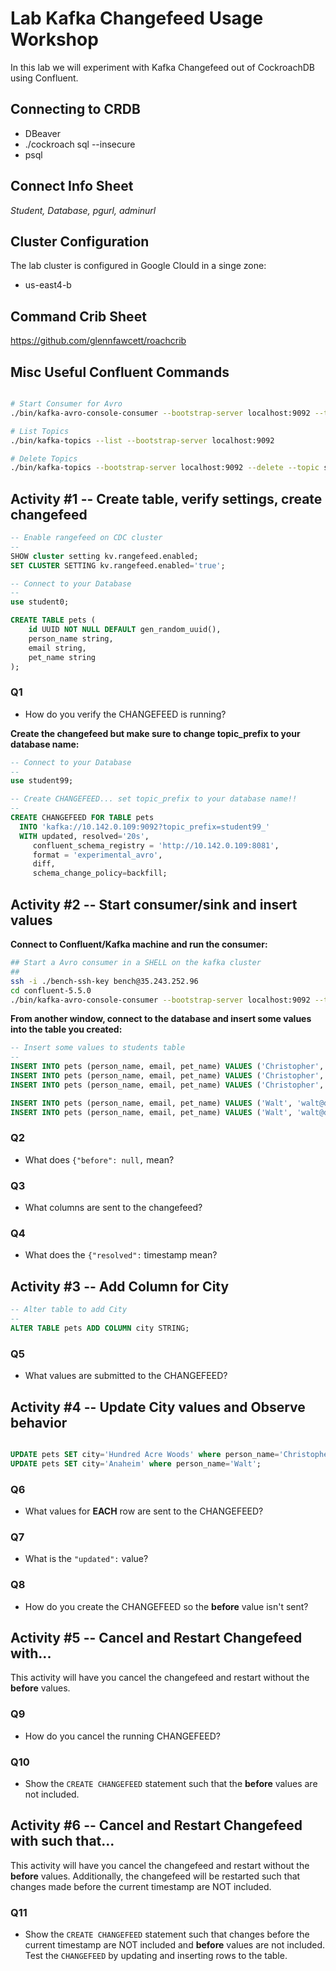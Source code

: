 # Lab Kafka Changefeed Usage Workshop

In this lab we will experiment with Kafka Changefeed out of CockroachDB using Confluent.


## Connecting to CRDB

* DBeaver
* ./cockroach sql --insecure
* psql

## Connect Info Sheet

*Student, Database, pgurl, adminurl*


## Cluster Configuration
The lab cluster is configured in Google Clould in a singe zone:

* us-east4-b


## Command Crib Sheet

https://github.com/glennfawcett/roachcrib


## Misc Useful Confluent Commands

```bash

# Start Consumer for Avro
./bin/kafka-avro-console-consumer --bootstrap-server localhost:9092 --topic student99_pets

# List Topics
./bin/kafka-topics --list --bootstrap-server localhost:9092

# Delete Topics
./bin/kafka-topics --bootstrap-server localhost:9092 --delete --topic student99_pets

```

## Activity #1 -- Create table, verify settings, create changefeed

```sql
-- Enable rangefeed on CDC cluster
--
SHOW cluster setting kv.rangefeed.enabled;
SET CLUSTER SETTING kv.rangefeed.enabled='true';

-- Connect to your Database
--
use student0;

CREATE TABLE pets (
    id UUID NOT NULL DEFAULT gen_random_uuid(),
    person_name string,
    email string,
    pet_name string 
);
```

### Q1
* How do you verify the CHANGEFEED is running?

**Create the changefeed but make sure to change topic_prefix to your database name:**
```sql
-- Connect to your Database
--
use student99;

-- Create CHANGEFEED... set topic_prefix to your database name!!
--
CREATE CHANGEFEED FOR TABLE pets
  INTO 'kafka://10.142.0.109:9092?topic_prefix=student99_'
  WITH updated, resolved='20s',
     confluent_schema_registry = 'http://10.142.0.109:8081',
     format = 'experimental_avro',
     diff,
     schema_change_policy=backfill;
```


## Activity #2 -- Start consumer/sink and insert values

**Connect to Confluent/Kafka machine and run the consumer:**
```bash
## Start a Avro consumer in a SHELL on the kafka cluster
##
ssh -i ./bench-ssh-key bench@35.243.252.96
cd confluent-5.5.0
./bin/kafka-avro-console-consumer --bootstrap-server localhost:9092 --topic student99_pets
```

**From another window, connect to the database and insert some values into the table you created:**
```sql
-- Insert some values to students table
--
INSERT INTO pets (person_name, email, pet_name) VALUES ('Christopher', 'crobin@100acrewoods.com', 'Pooh');	
INSERT INTO pets (person_name, email, pet_name) VALUES ('Christopher', 'crobin@100acrewoods.com', 'Tigger');	
INSERT INTO pets (person_name, email, pet_name) VALUES ('Christopher', 'crobin@100acrewoods.com', 'Piglet');	

INSERT INTO pets (person_name, email, pet_name) VALUES ('Walt', 'walt@disney.com', 'Mickey');	
INSERT INTO pets (person_name, email, pet_name) VALUES ('Walt', 'walt@disney.com', 'Minnie');	

```

### Q2
* What does `{"before": null,` mean?

### Q3
* What columns are sent to the changefeed?

### Q4
* What does the `{"resolved":` timestamp mean?

## Activity #3 -- Add Column for City

```sql
-- Alter table to add City
--
ALTER TABLE pets ADD COLUMN city STRING;

```

### Q5
* What values are submitted to the CHANGEFEED?


## Activity #4 -- Update City values and Observe behavior

```sql

UPDATE pets SET city='Hundred Acre Woods' where person_name='Christopher';
UPDATE pets SET city='Anaheim' where person_name='Walt';

```

### Q6
* What values for **EACH** row are sent to the CHANGEFEED?

### Q7
* What is the `"updated":` value?

### Q8
* How do you create the CHANGEFEED so the **before** value isn't sent?


## Activity #5 -- Cancel and Restart Changefeed with...

This activity will have you cancel the changefeed and restart without the **before** values. 

### Q9
* How do you cancel the running CHANGEFEED?

### Q10
* Show the `CREATE CHANGEFEED` statement such that the **before** values are not included.


## Activity #6 -- Cancel and Restart Changefeed with such that...

This activity will have you cancel the changefeed and restart without the **before** values.  Additionally, the changefeed will be restarted such that changes made before the current timestamp are NOT included.

### Q11
* Show the `CREATE CHANGEFEED` statement such that changes before the current timestamp are NOT included and **before** values are not included.  Test the `CHANGEFEED` by updating and inserting rows to the table.





